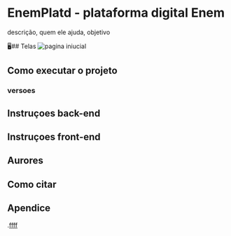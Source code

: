 # EnemPlatd - plataforma digital Enem
descrição, quem ele ajuda, objetivo 

🖥## Telas
![pagina iniucial](..)

## Como executar o projeto
### versoes

## Instruçoes back-end

## Instruçoes front-end

## Aurores

## Como citar

## Apendice 
.[ffff](apendice.pdf)
